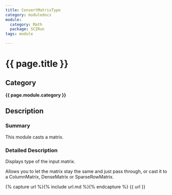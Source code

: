 ```yaml
---
title: ConvertMatrixType
category: moduledocs
module:
  category: Math
  package: SCIRun
tags: module

---
```


# {{ page.title }}

## Category

**{{ page.module.category }}**

## Description

### Summary

This module casts a matrix.

### Detailed Description

Displays type of the input matrix.

Allows you to let the matrix stay the same and just pass through, or cast it to a ColumnMatrix, DenseMatrix or SparseRowMatrix.

{% capture url %}{% include url.md %}{% endcapture %}
{{ url }}
